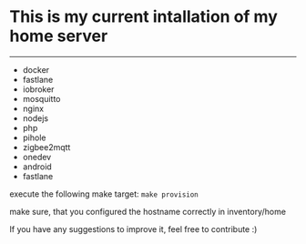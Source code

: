 # This is my current intallation of my home server
---

- docker
- fastlane
- iobroker
- mosquitto
- nginx
- nodejs
- php
- pihole
- zigbee2mqtt
- onedev
- android
- fastlane

execute the following make target:
`make provision`

make sure, that you configured the hostname correctly in inventory/home

If you have any suggestions to improve it, feel free to contribute :)
